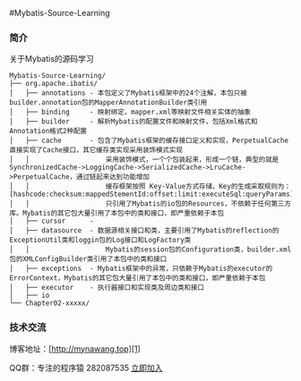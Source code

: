 ﻿#Mybatis-Source-Learning


### 简介

关于Mybatis的源码学习

```
Mybatis-Source-Learning/
├── org.apache.ibatis/
│   ├── annotations - 本包定义了Mybatis框架中的24个注解，本包只被builder.annotation包的MapperAnnotationBuilder类引用
│   ├── binding     - 映射绑定，mapper.xml等映射文件相关实体的抽象
│   ├── builder     - 解析Mybatis的配置文件和映射文件，包括Xml格式和Annotation格式2种配置
│   ├── cache       - 包含了Mybatis框架的缓存接口定义和实现，PerpetualCache直接实现了Cache接口，其它缓存类实现采用装饰模式实现
│   │                   采用装饰模式，一个个包装起来，形成一个链，典型的就是SynchronizedCache->LoggingCache->SerializedCache->LruCache->PerpetualCache，通过链起来达到功能增加
│   │                   缓存框架按照 Key-Value方式存储，Key的生成采取规则为：[hashcode:checksum:mappedStementId:offset:limit:executeSql:queryParams]
│   │                   只引用了Mybatis的io包的Resources，不依赖于任何第三方库。Mybatis的其它包大量引用了本包中的类和接口，即严重依赖于本包
│   ├── cursor      -
│   ├── datasource  - 数据源相关接口和类，主要引用了Mybatis的reflection的ExceptionUtil类和loggin包的Log接口和LogFactory类
│   │                   Mybatis的session包的Configuration类，builder.xml包的XMLConfigBuilder类引用了本包中的类和接口
│   ├── exceptions  - Mybatis框架中的异常，只依赖于Mybatis的executor的ErrorContext，Mybatis的其它包大量引用了本包中的类和接口，即严重依赖于本包
│   ├── executor    - 执行器接口和实现类及周边类和接口
│   ├── io
└── Chapter02-xxxxx/
```

### 技术交流

博客地址：[http://mynawang.top][1]

QQ群：专注的程序猿 282087535 [立即加入][2]


  [1]: http://mynawang.top
  [2]: http://shang.qq.com/wpa/qunwpa?idkey=632f7c11e0cb5dfc02231352205d9921c50e849a343e4010e4df1c25f59d2e90